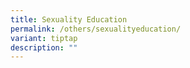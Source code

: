 ```yaml
---
title: Sexuality Education
permalink: /others/sexualityeducation/
variant: tiptap
description: ""
---
```

